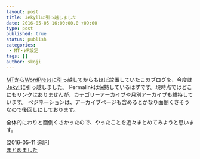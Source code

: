 ```yaml
---
layout: post
title: Jekyllに引っ越しました
date: 2016-05-05 16:00:00.0 +09:00
type: post
published: true
status: publish
categories:
 - MT・WP設定
tags: []
author: skoji
---
```


[MTからWordPressに引っ越して](/movabletype/2015/05/moved_to_wp.html)からもほぼ放置していたこのブログを、今度は[Jekyll](http://jekyllrb.com)に引っ越しました。
Permalinkは保持しているはずです。現時点ではどこにもリンクはありませんが、カテゴリーアーカイブや月別アーカイブも維持しています。
ペジネーションは、アーカイブページも含めるとかなり面倒くさそうなので後回しにしております。

全体的にわりと面倒くさかったので、やったことを近々まとめてみようと思います。

[2016-05-11 追記]  
[まとめました](/blog/2016/05/wp-to-jekyll.html)

